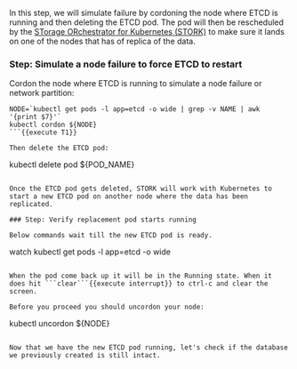 In this step, we will simulate failure by cordoning the node where ETCD is running and then deleting the ETCD pod. The pod will then be rescheduled by the [STorage ORchestrator for Kubernetes (STORK)](https://github.com/libopenstorage/stork/) to make sure it lands on one of the nodes that has of replica of the data.

### Step: Simulate a node failure to force ETCD to restart

Cordon the node where ETCD is running to simulate a node failure or network partition:
```
NODE=`kubectl get pods -l app=etcd -o wide | grep -v NAME | awk '{print $7}'`
kubectl cordon ${NODE}
```{{execute T1}}

Then delete the ETCD pod:
```
kubectl delete pod ${POD_NAME}
```{{execute T1}}

Once the ETCD pod gets deleted, STORK will work with Kubernetes to start a new ETCD pod on another node where the data has been replicated.

### Step: Verify replacement pod starts running

Below commands wait till the new ETCD pod is ready.
```
watch kubectl get pods -l app=etcd -o wide
```{{execute T1}}

When the pod come back up it will be in the Running state. When it does hit ```clear```{{execute interrupt}} to ctrl-c and clear the screen.

Before you proceed you should uncordon your node:
```
kubectl uncordon ${NODE}
```{{execute T1}}

Now that we have the new ETCD pod running, let's check if the database we previously created is still intact.
